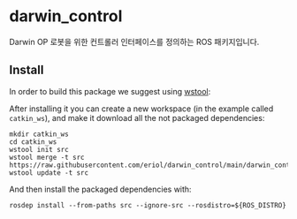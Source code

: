 # darwin_control

Darwin OP 로봇을 위한 컨트롤러 인터페이스를 정의하는 ROS 패키지입니다.

## Install

In order to build this package we suggest using [wstool](http://wiki.ros.org/wstool):

After installing it you can create a new workspace (in the example called `catkin_ws`),
and make it download all the not packaged dependencies:

```
mkdir catkin_ws
cd catkin_ws
wstool init src
wstool merge -t src https://raw.githubusercontent.com/eriol/darwin_control/main/darwin_control.rosinstall
wstool update -t src
```

And then install the packaged dependencies with:
```
rosdep install --from-paths src --ignore-src --rosdistro=${ROS_DISTRO}
```
